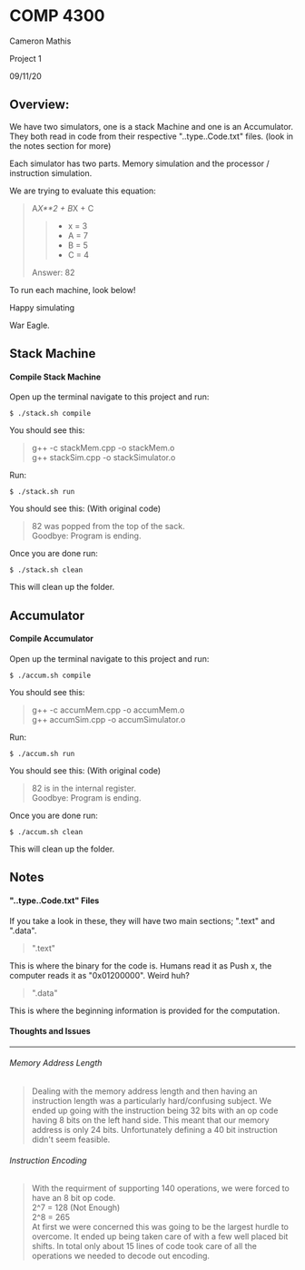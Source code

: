 COMP 4300
=====================
Cameron Mathis

Project 1

09/11/20

Overview: 
-------------

We have two simulators, one is a stack Machine and one is an Accumulator.
They both read in code from their respective "..type..Code.txt" files. (look in the notes section for more) 

Each simulator has two parts. Memory simulation and the processor / instruction simulation.

We are trying to evaluate this equation: 

>A*X**2 + B*X + C
>> - x = 3
>> - A = 7
>> - B = 5
>> - C = 4
>
> Answer: 82

To run each machine, look below!

Happy simulating

War Eagle.



Stack Machine
-------------

#### Compile Stack Machine ####

Open up the terminal navigate to this project and run:
	
	$ ./stack.sh compile

You should see this:

>g++ -c stackMem.cpp -o stackMem.o <br/>
>g++ stackSim.cpp -o stackSimulator.o

Run: 

	$ ./stack.sh run

You should see this: (With original code)

>82 was popped from the top of the sack. <br/>
>Goodbye: Program is ending.

Once you are done run:
	
	$ ./stack.sh clean

This will clean up the folder.


Accumulator
-------------

#### Compile Accumulator ####

Open up the terminal navigate to this project and run:
	
	$ ./accum.sh compile

You should see this:

>g++ -c accumMem.cpp -o accumMem.o <br/>
>g++ accumSim.cpp -o accumSimulator.o

Run:

	$ ./accum.sh run

You should see this: (With original code)

>82 is in the internal register. <br/>
>Goodbye: Program is ending.

Once you are done run:

	$ ./accum.sh clean

This will clean up the folder.

Notes
-------------

#### "..type..Code.txt" Files ####

If you take a look in these, they will have two main sections; ".text" and ".data".

>".text"

This is where the binary for the code is. Humans read it as Push x, the computer reads it as "0x01200000". Weird huh?

>".data"

This is where the beginning information is provided for the computation.


#### Thoughts and Issues ####
************************************

###### Memory Address Length ######

> Dealing with the memory address length and then having an instruction length was a particularly hard/confusing subject. We ended up going with the instruction being 32 bits with an op code having 8 bits on the left hand side. This meant that our memory address is only 24 bits. Unfortunately defining a 40 bit instruction didn't seem feasible.


###### Instruction Encoding ######

> With the requirment of supporting 140 operations, we were forced to have an 8 bit op code. <br/>
> 2^7 = 128 (Not Enough)<br/>
> 2^8 = 265 <br/>
> At first we were concerned this was going to be the largest hurdle to overcome. It ended up being taken care of with a few well placed bit shifts. In total only about 15 lines of code took care of all the operations we needed to decode out encoding. 

